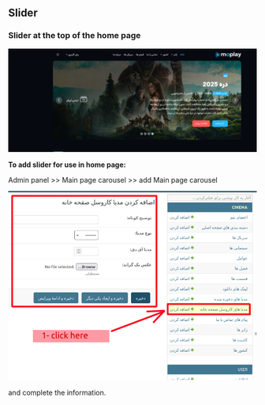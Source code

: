 ## Slider
### Slider at the top of the home page
![slider](../../images/slider.png)

**To add slider for use in home page:**

Admin panel >> Main page carousel >> add Main page carousel

![add slider](../../images/add-slider.png)

and complete the information.
